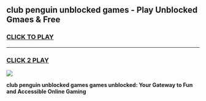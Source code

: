 
## club penguin unblocked games - Play Unblocked Gmaes & Free
<h3>
<a href="https://news.freeplayer.one?title=club_penguin_unblocked_games&ref=23F">CLICK TO PLAY</a></h3>
<hr>

<h3>
<a href="https://news.freeplayer.one?title=club_penguin_unblocked_games&ref=23F">CLICK 2 PLAY</a>
  
</h3>

<a href="https://news.freeplayer.one?title=club_penguin_unblocked_games&ref=23F/"><img src="https://clearcache.store/games.png"></a>


**club penguin unblocked games games unblocked: Your Gateway to Fun and Accessible Online Gaming**
